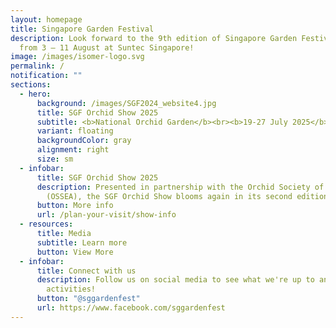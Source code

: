 ```yaml
---
layout: homepage
title: Singapore Garden Festival
description: Look forward to the 9th edition of Singapore Garden Festival (SGF)
  from 3 – 11 August at Suntec Singapore!
image: /images/isomer-logo.svg
permalink: /
notification: ""
sections:
  - hero:
      background: /images/SGF2024_website4.jpg
      title: SGF Orchid Show 2025
      subtitle: <b>National Orchid Garden</b><br><b>19-27 July 2025</b>
      variant: floating
      backgroundColor: gray
      alignment: right
      size: sm
  - infobar:
      title: SGF Orchid Show 2025
      description: Presented in partnership with the Orchid Society of South East Asia
        (OSSEA), the SGF Orchid Show blooms again in its second edition.
      button: More info
      url: /plan-your-visit/show-info
  - resources:
      title: Media
      subtitle: Learn more
      button: View More
  - infobar:
      title: Connect with us
      description: Follow us on social media to see what we're up to and join in our
        activities!
      button: "@sggardenfest"
      url: https://www.facebook.com/sggardenfest
---
```

